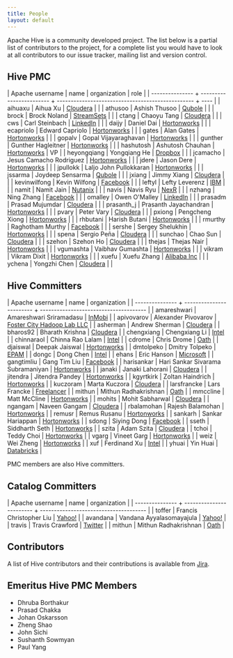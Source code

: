```yaml
---
title: People
layout: default
---
```


<!---
  Licensed to the Apache Software Foundation (ASF) under one
  or more contributor license agreements.  See the NOTICE file
  distributed with this work for additional information
  regarding copyright ownership.  The ASF licenses this file
  to you under the Apache License, Version 2.0 (the
  "License"); you may not use this file except in compliance
  with the License.  You may obtain a copy of the License at

  http://www.apache.org/licenses/LICENSE-2.0

  Unless required by applicable law or agreed to in writing,
  software distributed under the License is distributed on an
  "AS IS" BASIS, WITHOUT WARRANTIES OR CONDITIONS OF ANY
  KIND, either express or implied.  See the License for the
  specific language governing permissions and limitations
  under the License. -->

<style type="text/css">
  table {
    width:100%;
  }
  table, td {
    border-collapse: collapse;
    border-top: 1px solid #ccc;
    border-bottom: 1px solid #ccc;
    padding: 5px;
  }
  th {
    style: font-weight:bold;
    text-align: left;
    background: #FFFFFF;
  }
  tr:nth-child(2n){
    background: #FFF68F;
  }
  tr:nth-child(2n+1) {
    background: #FFFFFF;
  }
</style>

Apache Hive is a community developed project. The list below is a partial
list of contributors to the project, for a complete list you would have to look
at all contributors to our issue tracker, mailing list and version control.

## Hive PMC

| Apache username | name | organization | role |
| --------------- + ------------------------ + ------------------------------------------------- + ---- |
| aihuaxu | Aihua Xu | <a href="http://cloudera.com/">Cloudera</a>       | |
| athusoo | Ashish Thusoo | <a href="http://qubole.com/">Qubole</a>           | |
| brock | Brock Noland | <a href="http://streamsets.com/">StreamSets</a>   | |
| ctang | Chaoyu Tang | <a href="http://cloudera.com/">Cloudera</a>       | |
| cws | Carl Steinbach | <a href="http://linkedin.com">LinkedIn</a>        | |
| daijy | Daniel Dai | <a href="http://hortonworks.com/">Hortonworks</a> | |
| ecapriolo | Edward Capriolo | <a href="http://hortonworks.com/">Hortonworks</a> | |
| gates | Alan Gates | <a href="http://hortonworks.com/">Hortonworks</a> | |
| gopalv | Gopal Vijayaraghavan | <a href="http://hortonworks.com/">Hortonworks</a> | |
| gunther | Gunther Hagleitner | <a href="http://hortonworks.com/">Hortonworks</a> | |
| hashutosh | Ashutosh Chauhan | <a href="http://hortonworks.com/">Hortonworks</a> | VP |
| heyongqiang | Yongqiang He | <a href="http://dropbox.com/">Dropbox</a>         | |
| jcamacho | Jesus Camacho Rodriguez | <a href="http://hortonworks.com/">Hortonworks</a> | |
| jdere | Jason Dere | <a href="http://hortonworks.com/">Hortonworks</a> | |
| jpullokk | Laljo John Pullokkaran | <a href="http://hortonworks.com/">Hortonworks</a> | |
| jssarma | Joydeep Sensarma | <a href="http://qubole.com/">Qubole</a>           | |
| jxiang | Jimmy Xiang | <a href="http://cloudera.com/">Cloudera</a>       | |
| kevinwilfong | Kevin Wilfong | <a href="http://facebook.com/">Facebook</a>       | |
| leftyl | Lefty Leverenz | <a href="https://www.ibm.com/">IBM</a>            | |
| namit | Namit Jain | <a href="http://www.nutanix.com/">Nutanix</a>     | |
| navis | Navis Ryu | <a href="http://nexr.com/">NexR</a>               | |
| nzhang | Ning Zhang | <a href="http://facebook.com/">Facebook</a>       | |
| omalley | Owen O'Malley | <a href="http://linkedin.com/">LinkedIn</a>       | |
| prasadm | Prasad Mujumdar | <a href="http://cloudera.com/">Cloudera</a>       | |
| prasanth_j | Prasanth Jayachandran | <a href="http://hortonworks.com/">Hortonworks</a> | |
| pvary | Peter Vary | <a href="http://cloudera.com/">Cloudera</a>       | |
| pxiong | Pengcheng Xiong | <a href="http://hortonworks.com/">Hortonworks</a> | |
| rhbutani | Harish Butani | <a href="http://hortonworks.com/">Hortonworks</a> | |
| rmurthy | Raghotham Murthy | <a href="http://facebook.com/">Facebook</a>       | |
| sershe | Sergey Shelukhin | <a href="http://hortonworks.com/">Hortonworks</a> | |
| spena | Sergio Peña | <a href="http://cloudera.com/">Cloudera</a>       | |
| sunchao | Chao Sun | <a href="http://cloudera.com/">Cloudera</a>       | |
| szehon | Szehon Ho | <a href="http://cloudera.com/">Cloudera</a>       | |
| thejas | Thejas Nair | <a href="http://hortonworks.com/">Hortonworks</a> | |
| vgumashta | Vaibhav Gumashta | <a href="http://hortonworks.com/">Hortonworks</a> | |
| vikram | Vikram Dixit | <a href="http://hortonworks.com/">Hortonworks</a> | |
| xuefu | Xuefu Zhang | <a href="https://www.alibaba.com/">Alibaba Inc</a> | |
| ychena | Yongzhi Chen | <a href="http://cloudera.com/">Cloudera</a>       | |

## Hive Committers

| Apache username | name | organization |
| --------------- + ------------------------ + -------------------------------------- |
| amareshwari | Amareshwari Sriramadasu | <a href="http://www.inmobi.com/">InMobi</a> |
| apivovarov | Alexander Pivovarov | <a href="http://fostercitylab.crabdance.com/">Foster City Hadoop Lab LLC</a> |
| asherman | Andrew Sherman | <a href="http://cloudera.com/">Cloudera</a> |
| bharos92 | Bharath Krishna | <a href="http://cloudera.com/">Cloudera</a> |
| chengxiang | Chengxiang Li | <a href="http://intel.com/">Intel</a> |
| chinnaraol | Chinna Rao Lalam | <a href="http://intel.com/">Intel</a> |
| cdrome | Chris Drome | <a href="https://www.oath.com/">Oath</a> |
| djaiswal | Deepak Jaiswal | <a href="http://hortonworks.com/">Hortonworks</a> |
| dmtolpeko | Dmitry Tolpeko | <a href="http://www.epam.com/">EPAM</a> |
| dongc | Dong Chen | <a href="http://intel.com/">Intel</a> |
| ehans | Eric Hanson | <a href="http://microsoft.com">Microsoft</a> |
| gangtimliu | Gang Tim Liu | <a href="http://facebook.com/">Facebook</a> |
| harisankar | Hari Sankar Sivarama Subramaniyan | <a href="http://hortonworks.com/">Hortonworks</a> |
| janaki | Janaki Lahorani | <a href="http://cloudera.com/">Cloudera</a> |
| jitendra | Jitendra Pandey | <a href="http://hortonworks.com/">Hortonworks</a> |
| kgyrtkirk | Zoltan Haindrich | <a href="http://hortonworks.com/">Hortonworks</a> |
| kuczoram | Marta Kuczora | <a href="http://cloudera.com/">Cloudera</a> |
| larsfrancke | Lars Francke | <a href="http://lars-francke.de/en/">Freelancer</a> |
| mithun | Mithun Radhakrishnan | <a href="https://www.oath.com/">Oath</a> |
| mmccline | Matt McCline | <a href="http://hortonworks.com/">Hortonworks</a> |
| mohits | Mohit Sabharwal | <a href="http://cloudera.com/">Cloudera</a> |
| ngangam | Naveen Gangam | <a href="http://cloudera.com/">Cloudera</a> |
| rbalamohan | Rajesh Balamohan | <a href="http://hortonworks.com/">Hortonworks</a> |
| remusr | Remus Rusanu | <a href="http://hortonworks.com/">Hortonworks</a> |
| sankarh | Sankar Hariappan | <a href="http://hortonworks.com/">Hortonworks</a> |
| sdong | Siying Dong | <a href="http://facebook.com/">Facebook</a> |
| sseth | Siddharth Seth | <a href="http://hortonworks.com/">Hortonworks</a> |
| szita | Adam Szita | <a href="http://cloudera.com/">Cloudera</a> |
| tchoi | Teddy Choi | <a href="http://hortonworks.com/">Hortonworks</a> |
| vgarg | Vineet Garg | <a href="http://hortonworks.com/">Hortonworks</a> |
| weiz | Wei Zheng | <a href="http://hortonworks.com/">Hortonworks</a> |
| xuf | Ferdinand Xu | <a href="http://intel.com/">Intel</a> |
| yhuai | Yin Huai | <a href="http://databricks.com/">Databricks</a> |

PMC members are also Hive committers.

## Catalog Committers

| Apache username | name | organization |
| --------------- + ------------------------ + -------------------------------------- |
| toffer | Francis Christopher Liu | <a href="http://yahoo.com/">Yahoo!</a> |
| avandana | Vandana Ayyalasomayajula | <a href="http://yahoo.com/">Yahoo!</a> |
| travis | Travis Crawford | <a href="http://twitter.com">Twitter</a> |
| mithun | Mithun Radhakrishnan | <a href="https://www.oath.com/">Oath</a> |

## Contributors

A list of Hive contributors and their contributions is available from
<a href="https://issues.apache.org/jira/secure/ConfigureReport.jspa?projectOrFilterId=project-12310843&amp;statistictype=assignees&amp;selectedProjectId=12310843&amp;reportKey=com.atlassian.jira.plugin.system.reports%3Apie-report&amp;Next=Next">
Jira</a>.

## Emeritus Hive PMC Members

* Dhruba Borthakur
* Prasad Chakka
* Johan Oskarsson
* Zheng Shao
* John Sichi
* Sushanth Sowmyan
* Paul Yang


